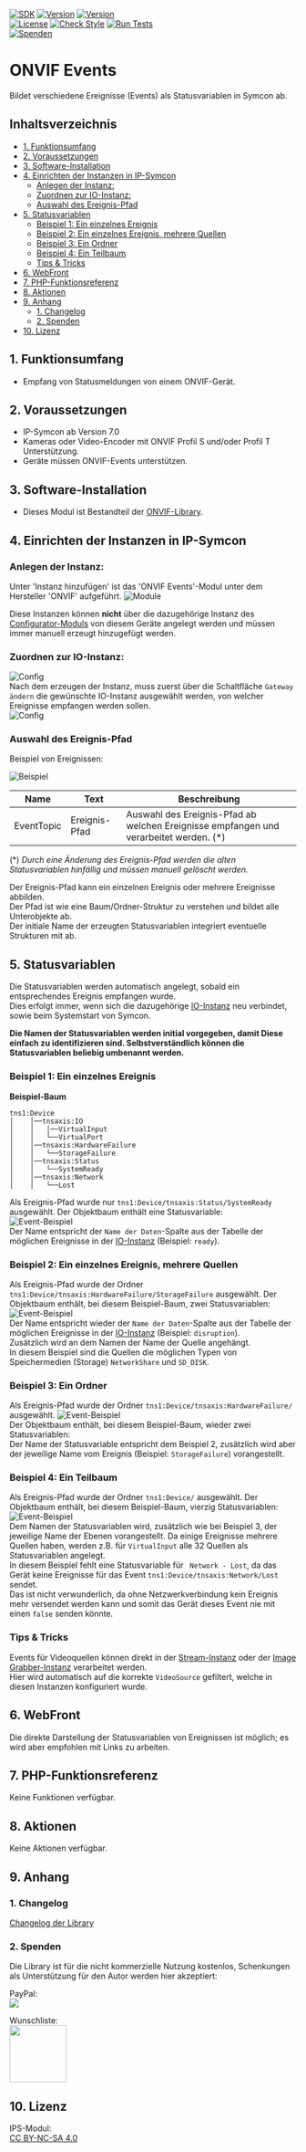 [![SDK](https://img.shields.io/badge/Symcon-PHPModul-red.svg)](https://www.symcon.de/service/dokumentation/entwicklerbereich/sdk-tools/sdk-php/)
[![Version](https://img.shields.io/badge/Modul%20Version-2.12-blue.svg)](https://community.symcon.de/t/modul-onvif-profil-s-fuer-ip-kameras-und-encoder/52036)
[![Version](https://img.shields.io/badge/Symcon%20Version-7.0%20%3E-green.svg)](https://www.symcon.de/service/dokumentation/installation/migrationen/v60-v61-q1-2022/)  
[![License](https://img.shields.io/badge/License-CC%20BY--NC--SA%204.0-green.svg)](https://creativecommons.org/licenses/by-nc-sa/4.0/)
[![Check Style](https://github.com/Nall-chan/ONVIF/workflows/Check%20Style/badge.svg)](https://github.com/Nall-chan/ONVIF/actions)
[![Run Tests](https://github.com/Nall-chan/ONVIF/workflows/Run%20Tests/badge.svg)](https://github.com/Nall-chan/ONVIF/actions)  
[![Spenden](https://www.paypalobjects.com/de_DE/DE/i/btn/btn_donate_SM.gif)](#2-spenden)  

# ONVIF Events <!-- omit in toc -->
Bildet verschiedene Ereignisse (Events) als Statusvariablen in Symcon ab.

## Inhaltsverzeichnis <!-- omit in toc -->

- [1. Funktionsumfang](#1-funktionsumfang)
- [2. Voraussetzungen](#2-voraussetzungen)
- [3. Software-Installation](#3-software-installation)
- [4. Einrichten der Instanzen in IP-Symcon](#4-einrichten-der-instanzen-in-ip-symcon)
  - [Anlegen der Instanz:](#anlegen-der-instanz)
  - [Zuordnen zur IO-Instanz:](#zuordnen-zur-io-instanz)
  - [Auswahl des Ereignis-Pfad](#auswahl-des-ereignis-pfad)
- [5. Statusvariablen](#5-statusvariablen)
  - [Beispiel 1: Ein einzelnes Ereignis](#beispiel-1-ein-einzelnes-ereignis)
  - [Beispiel 2: Ein einzelnes Ereignis, mehrere Quellen](#beispiel-2-ein-einzelnes-ereignis-mehrere-quellen)
  - [Beispiel 3: Ein Ordner](#beispiel-3-ein-ordner)
  - [Beispiel 4: Ein Teilbaum](#beispiel-4-ein-teilbaum)
  - [Tips & Tricks](#tips--tricks)
- [6. WebFront](#6-webfront)
- [7. PHP-Funktionsreferenz](#7-php-funktionsreferenz)
- [8. Aktionen](#8-aktionen)
- [9. Anhang](#9-anhang)
  - [1. Changelog](#1-changelog)
  - [2. Spenden](#2-spenden)
- [10. Lizenz](#10-lizenz)

## 1. Funktionsumfang

* Empfang von Statusmeldungen von einem ONVIF-Gerät.  

## 2. Voraussetzungen

* IP-Symcon ab Version 7.0  
* Kameras oder Video-Encoder mit ONVIF Profil S und/oder Profil T Unterstützung.
* Geräte müssen ONVIF-Events unterstützen.  

## 3. Software-Installation

* Dieses Modul ist Bestandteil der [ONVIF-Library](../README.md#3-software-installation).    

## 4. Einrichten der Instanzen in IP-Symcon

### Anlegen der Instanz:  

 Unter 'Instanz hinzufügen' ist das 'ONVIF Events'-Modul unter dem Hersteller 'ONVIF' aufgeführt.
![Module](../imgs/Module.png)  

Diese Instanzen können __nicht__ über die dazugehörige Instanz des [Configurator-Moduls](../ONVIF%20Configurator/README.md) von diesem Geräte angelegt werden und müssen immer manuell erzeugt hinzugefügt werden.  

### Zuordnen zur IO-Instanz:    

![Config](imgs/Config1.png)  
Nach dem erzeugen der Instanz, muss zuerst über die Schaltfläche `Gateway ändern` die gewünschte IO-Instanz ausgewählt werden, von welcher Ereignisse empfangen werden sollen.  
![Config](imgs/Config2.png)  

### Auswahl des Ereignis-Pfad  

Beispiel von Ereignissen:  

![Beispiel](imgs/Config3.png)  

| Name       | Text          | Beschreibung                                                                          |
| ---------- | ------------- | ------------------------------------------------------------------------------------- |
| EventTopic | Ereignis-Pfad | Auswahl des Ereignis-Pfad ab welchen Ereignisse empfangen und verarbeitet werden. (*) |

(*)  _Durch eine Änderung des Ereignis-Pfad werden die alten Statusvariablen hinfällig und müssen manuell gelöscht werden._  

Der Ereignis-Pfad kann ein einzelnen Ereignis oder mehrere Ereignisse abbilden.  
Der Pfad ist wie eine Baum/Ordner-Struktur zu verstehen und bildet alle Unterobjekte ab.  
Der initiale Name der erzeugten Statusvariablen integriert eventuelle Strukturen mit ab.  

## 5. Statusvariablen

Die Statusvariablen werden automatisch angelegt, sobald ein entsprechendes Ereignis empfangen wurde.  
Dies erfolgt immer, wenn sich die dazugehörige [IO-Instanz](../ONVIF%20IO/README.md) neu verbindet, sowie beim Systemstart von Symcon.  

__Die Namen der Statusvariablen werden initial vorgegeben, damit Diese einfach zu identifizieren sind. Selbstverständlich können die Statusvariablen beliebig umbenannt werden.__


### Beispiel 1: Ein einzelnes Ereignis

__Beispiel-Baum__  

```
tns1:Device
│    │──tnsaxis:IO
│    │   │──VirtualInput
│    │   └──VirtualPort
│    │──tnsaxis:HardwareFailure
│    │   └──StorageFailure
│    │──tnsaxis:Status
│    │   └──SystemReady
│    │──tnsaxis:Network
│    │   └──Lost
```

Als Ereignis-Pfad wurde nur `tns1:Device/tnsaxis:Status/SystemReady` ausgewählt.
Der Objektbaum enthält eine Statusvariable:  
![Event-Beispiel](imgs/Event1.png)  
Der Name entspricht der `Name der Daten`-Spalte aus der Tabelle der möglichen Ereignisse in der [IO-Instanz](../ONVIF%20IO/README.md) (Beispiel: `ready`).  

### Beispiel 2: Ein einzelnes Ereignis, mehrere Quellen

Als Ereignis-Pfad wurde der Ordner `tns1:Device/tnsaxis:HardwareFailure/StorageFailure` ausgewählt.
Der Objektbaum enthält, bei diesem Beispiel-Baum, zwei Statusvariablen:  
![Event-Beispiel](imgs/Event2.png)  
Der Name entspricht wieder der `Name der Daten`-Spalte aus der Tabelle der möglichen Ereignisse in der [IO-Instanz](../ONVIF%20IO/README.md) (Beispiel: `disruption`).  
Zusätzlich wird an dem Namen der Name der Quelle angehängt.  
In diesem Beispiel sind die Quellen die möglichen Typen von Speichermedien (Storage) `NetworkShare` und `SD_DISK`.  

### Beispiel 3: Ein Ordner

Als Ereignis-Pfad wurde der Ordner `tns1:Device/tnsaxis:HardwareFailure/` ausgewählt.
![Event-Beispiel](imgs/Event3.png)  
Der Objektbaum enthält, bei diesem Beispiel-Baum, wieder zwei Statusvariablen:  
Der Name der Statusvariable entspricht dem Beispiel 2, zusätzlich wird aber der jeweilige Name vom Ereignis (Beispiel: `StorageFailure`) vorangestellt.  

### Beispiel 4: Ein Teilbaum

Als Ereignis-Pfad wurde der Ordner `tns1:Device/` ausgewählt.
Der Objektbaum enthält, bei diesem Beispiel-Baum, vierzig Statusvariablen:  
![Event-Beispiel](imgs/Event4.png)  
Dem Namen der Statusvariablen wird, zusätzlich wie bei Beispiel 3, der jeweilige Name der Ebenen vorangestellt. 
Da einige Ereignisse mehrere Quellen haben, werden z.B. für `VirtualInput` alle 32 Quellen als Statusvariablen angelegt.   
In diesem Beispiel fehlt eine Statusvariable für ` Network - Lost`, da das Gerät keine Ereignisse für das Event `tns1:Device/tnsaxis:Network/Lost` sendet.  
Das ist nicht verwunderlich, da ohne Netzwerkverbindung kein Ereignis mehr versendet werden kann und somit das Gerät dieses Event nie mit einen `false` senden könnte.  

### Tips & Tricks

Events für Videoquellen können direkt in der [Stream-Instanz](../ONVIF%20Media%20Stream/README.md)  oder der [Image Grabber-Instanz](../ONVIF%20Image%20Grabber/README.md) verarbeitet werden.  
Hier wird automatisch auf die korrekte `VideoSource` gefiltert, welche in diesen Instanzen konfiguriert wurde.  

## 6. WebFront

Die direkte Darstellung der Statusvariablen von Ereignissen ist möglich; es wird aber empfohlen mit Links zu arbeiten.  

## 7. PHP-Funktionsreferenz

Keine Funktionen verfügbar.  

## 8. Aktionen

Keine Aktionen verfügbar.

## 9. Anhang

### 1. Changelog

[Changelog der Library](../README.md#2-changelog)

### 2. Spenden

Die Library ist für die nicht kommerzielle Nutzung kostenlos, Schenkungen als Unterstützung für den Autor werden hier akzeptiert:  

  PayPal:  
<a href="https://www.paypal.com/donate?hosted_button_id=G2SLW2MEMQZH2" target="_blank"><img src="https://www.paypalobjects.com/de_DE/DE/i/btn/btn_donate_LG.gif" border="0" /></a>  

  Wunschliste:  
<a href="https://www.amazon.de/hz/wishlist/ls/YU4AI9AQT9F?ref_=wl_share" target="_blank"><img src="https://upload.wikimedia.org/wikipedia/commons/4/4a/Amazon_icon.svg" border="0" width="100"/></a>  

## 10. Lizenz

  IPS-Modul:  
  [CC BY-NC-SA 4.0](https://creativecommons.org/licenses/by-nc-sa/4.0/)  
